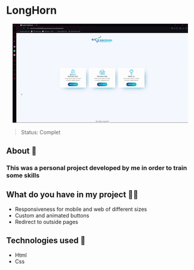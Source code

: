 <h1> LongHorn </h1>

<p align="center">
  <img width="470" src="src/assets/gifmaneiro.gif">
</p>

> Status: Complet 

## About 📘

### This was a personal project developed by me in order to train some skills

## What do you have in my project 👨‍💻

+ Responsiveness for mobile and web of different sizes
+ Custom and animated buttons
+ Redirect to outside pages

## Technologies used 🤖

+ Html
+ Css 
